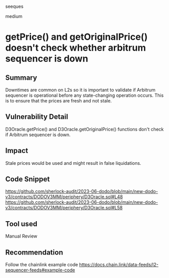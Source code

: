seeques

medium

# getPrice() and getOriginalPrice() doesn't check whether arbitrum sequencer is down

## Summary
Downtimes are common on L2s so it is important to validate if Arbitrum sequencer is operational before any state-changing operation occurs. This is to ensure that the prices are fresh and not stale.
## Vulnerability Detail
D3Oracle.getPrice() and D3Oracle.getOriginalPrice() functions don't check if Arbitrum sequencer is down.
## Impact
Stale prices would be used and might result in false liquidations.
## Code Snippet
https://github.com/sherlock-audit/2023-06-dodo/blob/main/new-dodo-v3/contracts/DODOV3MM/periphery/D3Oracle.sol#L48
https://github.com/sherlock-audit/2023-06-dodo/blob/main/new-dodo-v3/contracts/DODOV3MM/periphery/D3Oracle.sol#L58

## Tool used

Manual Review

## Recommendation
Follow the chainlink example code 
https://docs.chain.link/data-feeds/l2-sequencer-feeds#example-code